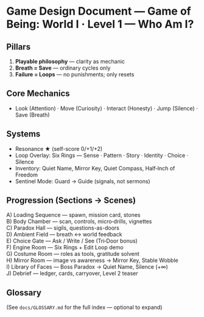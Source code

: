 
# Game Design Document — Game of Being: World I · Level 1 — Who Am I?

## Pillars
1) **Playable philosophy** — clarity as mechanic
2) **Breath = Save** — ordinary cycles only
3) **Failure = Loops** — no punishments; only resets

## Core Mechanics
- Look (Attention) · Move (Curiosity) · Interact (Honesty) · Jump (Silence) · Save (Breath)

## Systems
- Resonance ★ (self-score 0/+1/+2)
- Loop Overlay: Six Rings — Sense · Pattern · Story · Identity · Choice · Silence
- Inventory: Quiet Name, Mirror Key, Quiet Compass, Half‑Inch of Freedom
- Sentinel Mode: Guard → Guide (signals, not sermons)

## Progression (Sections → Scenes)
A) Loading Sequence — spawn, mission card, stones  
B) Body Chamber — scan, controls, micro‑drills, vignettes  
C) Paradox Hall — sigils, questions-as-doors  
D) Ambient Field — breath ↔ world feedback  
E) Choice Gate — Ask / Write / See (Tri‑Door bonus)  
F) Engine Room — Six Rings + Edit Loop demo  
G) Costume Room — roles as tools, gratitude solvent  
H) Mirror Room — image vs awareness → Mirror Key, Stable Wobble  
I) Library of Faces — Boss Paradox → Quiet Name, Silence (+∞)  
J) Debrief — ledger, cards, carryover, Level 2 teaser

## Glossary
(See `docs/GLOSSARY.md` for the full index — optional to expand)
